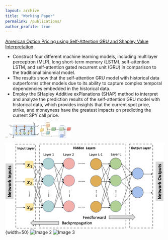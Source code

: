 ```yaml
---
layout: archive
title: "Working Paper"
permalink: /publications/
author_profile: true
---
```


[American Option Pricing using Self-Attention GRU and Shapley Value Interpretation](https://arxiv.org/pdf/2310.12500.pdf)
* Construct four different machine learning models, including multilayer perceptron (MLP), long short-term memory (LSTM), self-attention LSTM, and self-attention gated recurrent unit (GRU) in comparison to the traditional binomial model.
* The results show that the self-attention GRU model with historical data outperforms other models due to its ability to capture complex temporal dependencies embedded in the historical data.
* Employ the SHapley Additive exPlanations (SHAP) method to interpret and analyze the prediction results of the self-attention GRU model with historical data, which provides insights that the current spot price, strike, and moneyness have the greatest impacts on predicting the current SPY call price.

<img src="/images/paper1-MLP.jpg" height="5" alt="Image 2"> <img src="/images/paper1-LSTM.jpg" height="50" alt="Image 3"> <img src="/images/paper1-self-attention.jpg" height="50" alt="Image 4">


![Image 1](../images/paper1-MLP.jpg){width=50} ![Image 2]("/images/paper1-MLP.jpg") ![Image 3](image3.jpg)
